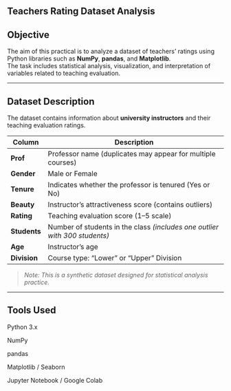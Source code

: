 ## Teachers Rating Dataset Analysis

## Objective
The aim of this practical is to analyze a dataset of teachers’ ratings using Python libraries such as **NumPy**, **pandas**, and **Matplotlib**.  
The task includes statistical analysis, visualization, and interpretation of variables related to teaching evaluation.

---

## Dataset Description

The dataset contains information about **university instructors** and their teaching evaluation ratings.

| Column | Description |
|---------|--------------|
| **Prof** | Professor name (duplicates may appear for multiple courses) |
| **Gender** | Male or Female |
| **Tenure** | Indicates whether the professor is tenured (Yes or No) |
| **Beauty** | Instructor’s attractiveness score (contains outliers) |
| **Rating** | Teaching evaluation score (1–5 scale) |
| **Students** | Number of students in the class *(includes one outlier with 300 students)* |
| **Age** | Instructor’s age |
| **Division** | Course type: “Lower” or “Upper” Division |

>  *Note: This is a synthetic dataset designed for statistical analysis practice.*

---
## Tools Used

Python 3.x

NumPy

pandas

Matplotlib / Seaborn

Jupyter Notebook / Google Colab
